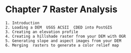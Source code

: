# Chapter 7 Raster Analysis

    1. Introduction
    2. Loading a DEM  USGS ACSII  CDED into PostGIS
    3. Creating an elevation profile
    4. Creating a hillshade raster from your DEM with OGR
    5. Generating slope and aspect images from your DEM
    6. Merging  rasters to generate a color relief map
